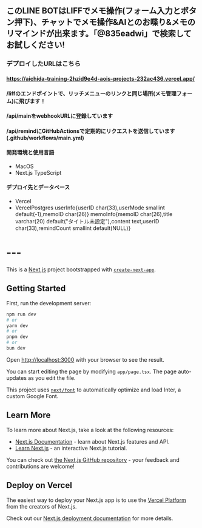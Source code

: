 ## このLINE BOTはLIFFでメモ操作(フォーム入力とボタン押下)、チャットでメモ操作&AIとのお喋り&メモのリマインドが出来ます。「@835eadwi」で検索してお試しください!

### デプロイしたURLはこちら
#### https://aichida-training-2hzid9e4d-aois-projects-232ac436.vercel.app/
#### /liffのエンドポイントで、リッチメニューのリンクと同じ場所(メモ管理フォーム)に飛びます！
#### /api/mainをwebhookURLに登録しています
#### /api/remindにGitHubActionsで定期的にリクエストを送信しています(.github/workflows/main.yml)

#### 開発環境と使用言語
- MacOS
- Next.js
TypeScript
#### デプロイ先とデータベース
- Vercel
- VercelPostgres
userInfo{userID char(33),userMode smallint default(-1),memoID char(26)}
memoInfo{memoID char(26),title varchar(20) default("タイトル未設定"),content text,userID char(33),remindCount smallint default(NULL)}


# ---

This is a [Next.js](https://nextjs.org/) project bootstrapped with [`create-next-app`](https://github.com/vercel/next.js/tree/canary/packages/create-next-app).

## Getting Started

First, run the development server:

```bash
npm run dev
# or
yarn dev
# or
pnpm dev
# or
bun dev
```

Open [http://localhost:3000](http://localhost:3000) with your browser to see the result.

You can start editing the page by modifying `app/page.tsx`. The page auto-updates as you edit the file.

This project uses [`next/font`](https://nextjs.org/docs/basic-features/font-optimization) to automatically optimize and load Inter, a custom Google Font.

## Learn More

To learn more about Next.js, take a look at the following resources:

- [Next.js Documentation](https://nextjs.org/docs) - learn about Next.js features and API.
- [Learn Next.js](https://nextjs.org/learn) - an interactive Next.js tutorial.

You can check out [the Next.js GitHub repository](https://github.com/vercel/next.js/) - your feedback and contributions are welcome!

## Deploy on Vercel

The easiest way to deploy your Next.js app is to use the [Vercel Platform](https://vercel.com/new?utm_medium=default-template&filter=next.js&utm_source=create-next-app&utm_campaign=create-next-app-readme) from the creators of Next.js.

Check out our [Next.js deployment documentation](https://nextjs.org/docs/deployment) for more details.